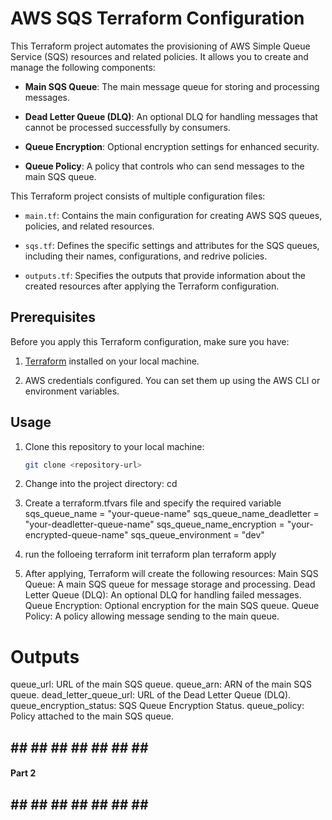# AWS SQS Terraform Configuration

This Terraform project automates the provisioning of AWS Simple Queue Service (SQS) resources and related policies. It allows you to create and manage the following components:

- **Main SQS Queue**: The main message queue for storing and processing messages.

- **Dead Letter Queue (DLQ)**: An optional DLQ for handling messages that cannot be processed successfully by consumers.

- **Queue Encryption**: Optional encryption settings for enhanced security.

- **Queue Policy**: A policy that controls who can send messages to the main SQS queue.


This Terraform project consists of multiple configuration files:

- `main.tf`: Contains the main configuration for creating AWS SQS queues, policies, and related resources.

- `sqs.tf`: Defines the specific settings and attributes for the SQS queues, including their names, configurations, and redrive policies.

- `outputs.tf`: Specifies the outputs that provide information about the created resources after applying the Terraform configuration.

## Prerequisites

Before you apply this Terraform configuration, make sure you have:

1. [Terraform](https://www.terraform.io/) installed on your local machine.

2. AWS credentials configured. You can set them up using the AWS CLI or environment variables.

## Usage

1. Clone this repository to your local machine:

   ```bash
   git clone <repository-url>

2. Change into the project directory:
cd <repository-folder>

3. Create a terraform.tfvars file and specify the required variable
sqs_queue_name            = "your-queue-name"
sqs_queue_name_deadletter = "your-deadletter-queue-name"
sqs_queue_name_encryption = "your-encrypted-queue-name"
sqs_queue_environment     = "dev"

4. run the folloeing 
terraform init
terraform plan
terraform apply


5. After applying, Terraform will create the following resources:
Main SQS Queue: A main SQS queue for message storage and processing.
Dead Letter Queue (DLQ): An optional DLQ for handling failed messages.
Queue Encryption: Optional encryption for the main SQS queue.
Queue Policy: A policy allowing message sending to the main queue.

# Outputs
queue_url: URL of the main SQS queue.
queue_arn: ARN of the main SQS queue.
dead_letter_queue_url: URL of the Dead Letter Queue (DLQ).
queue_encryption_status: SQS Queue Encryption Status.
queue_policy: Policy attached to the main SQS queue.


## ## ## ## ## ## ## ## ##  
#### Part 2 ####
## ## ## ## ## ## ## ## ##  

